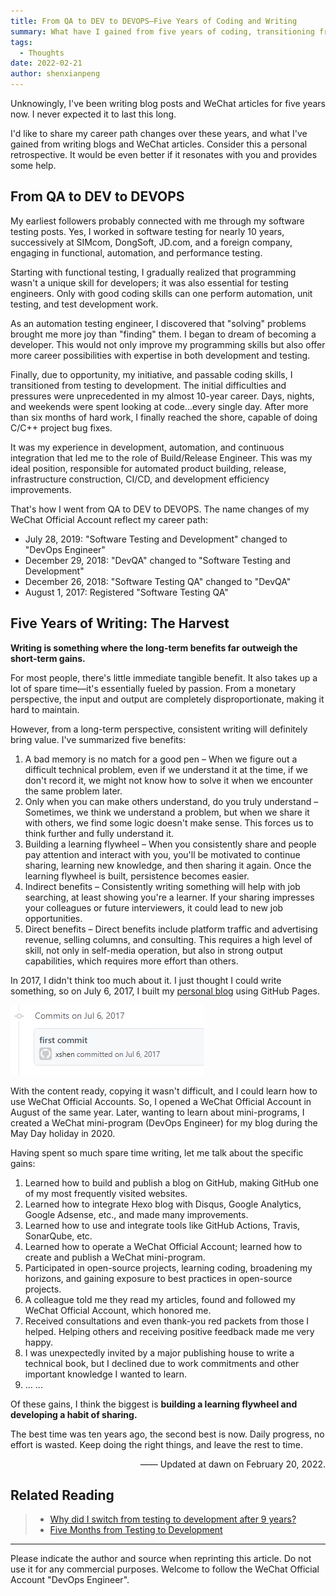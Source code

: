 ```yaml
---
title: From QA to DEV to DEVOPS—Five Years of Coding and Writing
summary: What have I gained from five years of coding, transitioning from software testing to development to DevOps? Sharing my career development and writing experience.
tags:
  - Thoughts
date: 2022-02-21
author: shenxianpeng
---
```


Unknowingly, I've been writing blog posts and WeChat articles for five years now. I never expected it to last this long.

I'd like to share my career path changes over these years, and what I've gained from writing blogs and WeChat articles.  Consider this a personal retrospective.  It would be even better if it resonates with you and provides some help.


## From QA to DEV to DEVOPS

My earliest followers probably connected with me through my software testing posts.  Yes, I worked in software testing for nearly 10 years, successively at SIMcom, DongSoft, JD.com, and a foreign company, engaging in functional, automation, and performance testing.

Starting with functional testing, I gradually realized that programming wasn't a unique skill for developers; it was also essential for testing engineers. Only with good coding skills can one perform automation, unit testing, and test development work.

As an automation testing engineer, I discovered that "solving" problems brought me more joy than "finding" them. I began to dream of becoming a developer. This would not only improve my programming skills but also offer more career possibilities with expertise in both development and testing.

Finally, due to opportunity, my initiative, and passable coding skills, I transitioned from testing to development. The initial difficulties and pressures were unprecedented in my almost 10-year career.  Days, nights, and weekends were spent looking at code...every single day. After more than six months of hard work, I finally reached the shore, capable of doing C/C++ project bug fixes.

It was my experience in development, automation, and continuous integration that led me to the role of Build/Release Engineer. This was my ideal position, responsible for automated product building, release, infrastructure construction, CI/CD, and development efficiency improvements.

That's how I went from QA to DEV to DEVOPS. The name changes of my WeChat Official Account reflect my career path:

* July 28, 2019: "Software Testing and Development" changed to "DevOps Engineer"
* December 29, 2018: "DevQA" changed to "Software Testing and Development"
* December 26, 2018: "Software Testing QA" changed to "DevQA"
* August 1, 2017: Registered "Software Testing QA"


## Five Years of Writing: The Harvest

**Writing is something where the long-term benefits far outweigh the short-term gains.**

For most people, there's little immediate tangible benefit. It also takes up a lot of spare time—it's essentially fueled by passion. From a monetary perspective, the input and output are completely disproportionate, making it hard to maintain.

However, from a long-term perspective, consistent writing will definitely bring value. I've summarized five benefits:

1. A bad memory is no match for a good pen – When we figure out a difficult technical problem, even if we understand it at the time, if we don't record it, we might not know how to solve it when we encounter the same problem later.
2. Only when you can make others understand, do you truly understand – Sometimes, we think we understand a problem, but when we share it with others, we find some logic doesn't make sense. This forces us to think further and fully understand it.
3. Building a learning flywheel – When you consistently share and people pay attention and interact with you, you'll be motivated to continue sharing, learning new knowledge, and then sharing it again. Once the learning flywheel is built, persistence becomes easier.
4. Indirect benefits – Consistently writing something will help with job searching, at least showing you're a learner. If your sharing impresses your colleagues or future interviewers, it could lead to new job opportunities.
5. Direct benefits – Direct benefits include platform traffic and advertising revenue, selling columns, and consulting. This requires a high level of skill, not only in self-media operation, but also in strong output capabilities, which requires more effort than others.


In 2017, I didn't think too much about it. I just thought I could write something, so on July 6, 2017, I built my [personal blog](https://shenxianpeng.github.io) using GitHub Pages.

![First commit](blog-first-commit.png)

With the content ready, copying it wasn't difficult, and I could learn how to use WeChat Official Accounts. So, I opened a WeChat Official Account in August of the same year. Later, wanting to learn about mini-programs, I created a WeChat mini-program (DevOps Engineer) for my blog during the May Day holiday in 2020.

Having spent so much spare time writing, let me talk about the specific gains:

1. Learned how to build and publish a blog on GitHub, making GitHub one of my most frequently visited websites.
2. Learned how to integrate Hexo blog with Disqus, Google Analytics, Google Adsense, etc., and made many improvements.
3. Learned how to use and integrate tools like GitHub Actions, Travis, SonarQube, etc.
4. Learned how to operate a WeChat Official Account; learned how to create and publish a WeChat mini-program.
5. Participated in open-source projects, learning coding, broadening my horizons, and gaining exposure to best practices in open-source projects.
6. A colleague told me they read my articles, found and followed my WeChat Official Account, which honored me.
7. Received consultations and even thank-you red packets from those I helped.  Helping others and receiving positive feedback made me very happy.
8. I was unexpectedly invited by a major publishing house to write a technical book, but I declined due to work commitments and other important knowledge I wanted to learn.
9. ... ...

Of these gains, I think the biggest is **building a learning flywheel and developing a habit of sharing.**

The best time was ten years ago, the second best is now.  Daily progress, no effort is wasted. Keep doing the right things, and leave the rest to time.

<p align="right">—— Updated at dawn on February 20, 2022.</p>

## Related Reading

> * [Why did I switch from testing to development after 9 years?](https://shenxianpeng.github.io/2018/07/why-I-move-to-development/)
> * [Five Months from Testing to Development](https://shenxianpeng.github.io/2018/12/from-qa-to-dev/)

---

Please indicate the author and source when reprinting this article.  Do not use it for any commercial purposes.  Welcome to follow the WeChat Official Account "DevOps Engineer".
